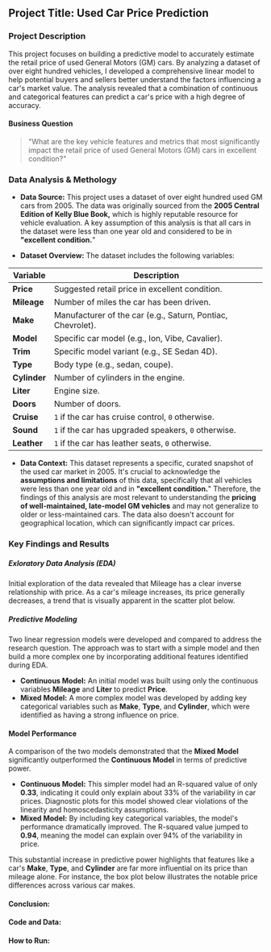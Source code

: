 ## Project Title: Used Car Price Prediction 

### Project Description

This project focuses on building a predictive model to accurately estimate the retail price of used General Motors (GM) cars. By analyzing a dataset of over eight hundred vehicles, I developed a comprehensive linear model to help potential buyers and sellers better understand the factors influencing a car's market value. The analysis revealed that a combination of continuous and categorical features can predict a car's price with a high degree of accuracy.


#### Business Question

> "What are the key vehicle features and metrics that most significantly impact the retail price of used General Motors (GM) cars in excellent condition?"


### Data Analysis & Methology

* **Data Source:** This project uses a dataset of over eight hundred used GM cars from 2005. The data was originally sourced from the **2005 Central Edition of Kelly Blue Book,** which is highly reputable resource for vehicle evaluation. A key assumption of this analysis is that all cars in the dataset were less than one year old and considered to be in **"excellent condition.**"

* **Dataset Overview:** The dataset includes the following variables:

| Variable | Description |
| -------- | ----------- |
| **Price** | Suggested retail price in excellent condition. |
| **Mileage** | Number of miles the car has been driven. |
| **Make** | Manufacturer of the car (e.g., Saturn, Pontiac, Chevrolet). |
| **Model** | Specific car model (e.g., Ion, Vibe, Cavalier). |
| **Trim** | Specific model variant (e.g., SE Sedan 4D). |
| **Type** | Body type (e.g., sedan, coupe). |
| **Cylinder** | Number of cylinders in the engine. |
| **Liter** | Engine size. |
| **Doors** | Number of doors. |
| **Cruise** | `1` if the car has cruise control, `0` otherwise. |
| **Sound** | `1` if the car has upgraded speakers, `0` otherwise. |
| **Leather** | `1` if the car has leather seats, `0` otherwise. |

* **Data Context:** This dataset represents a specific, curated snapshot of the used car market in 2005. It's crucial to acknowledge the **assumptions and limitations** of this data, specifically that all vehicles were less than one year old and in **"excellent condition.**" Therefore, the findings of this analysis are most relevant to understanding the **pricing of well-maintained, late-model GM vehicles** and may not generalize to older or less-maintained cars. The data also doesn't account for geographical location, which can significantly impact car prices. 


### Key Findings and Results

##### Exloratory Data Analysis (EDA)

Initial exploration of the data revealed that Mileage has a clear inverse relationship with price. As a car's mileage increases, its price generally decreases, a trend that is visually apparent in the scatter plot below.



##### Predictive Modeling

Two linear regression models were developed and compared to address the research question. The approach was to start with a simple model and then build a more complex one by incorporating additional features identified during EDA.

* **Continuous Model:** An initial model was built using only the continuous variables **Mileage** and **Liter** to predict **Price**.
* **Mixed Model:** A more complex model was developed by adding key categorical variables such as **Make**, **Type**, and **Cylinder**, which were identified as having a strong influence on price.


#### Model Performance

A comparison of the two models demonstrated that the **Mixed Model** significantly outperformed the **Continuous Model** in terms of predictive power.

* **Continuous Model:** This simpler model had an R-squared value of only **0.33**, indicating it could only explain about 33% of the variability in car prices. Diagnostic plots for this model showed clear violations of the linearity and homoscedasticity assumptions.
* **Mixed Model:** By including key categorical variables, the model's performance dramatically improved. The R-squared value jumped to **0.94**, meaning the model can explain over 94% of the variability in price.

This substantial increase in predictive power highlights that features like a car's **Make**, **Type**, and **Cylinder** are far more influential on its price than mileage alone. For instance, the box plot below illustrates the notable price differences across various car makes.



#### Conclusion:

#### Code and Data:

#### How to Run:

